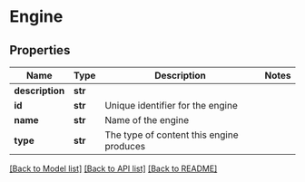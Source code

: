 # Engine


## Properties
Name | Type | Description | Notes
------------ | ------------- | ------------- | -------------
**description** | **str** |  | 
**id** | **str** | Unique identifier for the engine | 
**name** | **str** | Name of the engine | 
**type** | **str** | The type of content this engine produces | 

[[Back to Model list]](../README.md#documentation-for-models) [[Back to API list]](../README.md#documentation-for-api-endpoints) [[Back to README]](../README.md)


